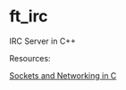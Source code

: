 # ft_irc

IRC Server in C++

Resources:

[Sockets and Networking in C](https://www.csd.uoc.gr/~hy556/material/tutorials/cs556-3rd-tutorial.pdf)
